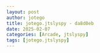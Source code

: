 ```yaml
---
layout: post
author: jotego
title: jotego.jtslyspy - da8d0eb
date: 2025-02-07
categories: [Arcade, jtslyspy]
tags: [jotego.jtslyspy]
---
```


